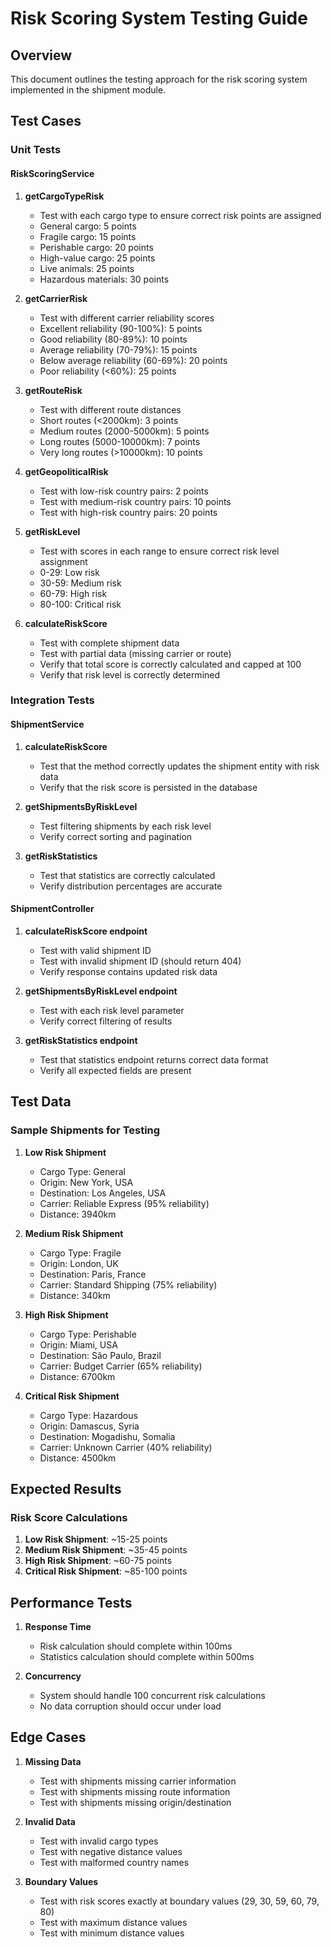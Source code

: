 # Risk Scoring System Testing Guide

## Overview
This document outlines the testing approach for the risk scoring system implemented in the shipment module.

## Test Cases

### Unit Tests

#### RiskScoringService
1. **getCargoTypeRisk**
   - Test with each cargo type to ensure correct risk points are assigned
   - General cargo: 5 points
   - Fragile cargo: 15 points
   - Perishable cargo: 20 points
   - High-value cargo: 25 points
   - Live animals: 25 points
   - Hazardous materials: 30 points

2. **getCarrierRisk**
   - Test with different carrier reliability scores
   - Excellent reliability (90-100%): 5 points
   - Good reliability (80-89%): 10 points
   - Average reliability (70-79%): 15 points
   - Below average reliability (60-69%): 20 points
   - Poor reliability (<60%): 25 points

3. **getRouteRisk**
   - Test with different route distances
   - Short routes (<2000km): 3 points
   - Medium routes (2000-5000km): 5 points
   - Long routes (5000-10000km): 7 points
   - Very long routes (>10000km): 10 points

4. **getGeopoliticalRisk**
   - Test with low-risk country pairs: 2 points
   - Test with medium-risk country pairs: 10 points
   - Test with high-risk country pairs: 20 points

5. **getRiskLevel**
   - Test with scores in each range to ensure correct risk level assignment
   - 0-29: Low risk
   - 30-59: Medium risk
   - 60-79: High risk
   - 80-100: Critical risk

6. **calculateRiskScore**
   - Test with complete shipment data
   - Test with partial data (missing carrier or route)
   - Verify that total score is correctly calculated and capped at 100
   - Verify that risk level is correctly determined

### Integration Tests

#### ShipmentService
1. **calculateRiskScore**
   - Test that the method correctly updates the shipment entity with risk data
   - Verify that the risk score is persisted in the database

2. **getShipmentsByRiskLevel**
   - Test filtering shipments by each risk level
   - Verify correct sorting and pagination

3. **getRiskStatistics**
   - Test that statistics are correctly calculated
   - Verify distribution percentages are accurate

#### ShipmentController
1. **calculateRiskScore endpoint**
   - Test with valid shipment ID
   - Test with invalid shipment ID (should return 404)
   - Verify response contains updated risk data

2. **getShipmentsByRiskLevel endpoint**
   - Test with each risk level parameter
   - Verify correct filtering of results

3. **getRiskStatistics endpoint**
   - Test that statistics endpoint returns correct data format
   - Verify all expected fields are present

## Test Data

### Sample Shipments for Testing
1. **Low Risk Shipment**
   - Cargo Type: General
   - Origin: New York, USA
   - Destination: Los Angeles, USA
   - Carrier: Reliable Express (95% reliability)
   - Distance: 3940km

2. **Medium Risk Shipment**
   - Cargo Type: Fragile
   - Origin: London, UK
   - Destination: Paris, France
   - Carrier: Standard Shipping (75% reliability)
   - Distance: 340km

3. **High Risk Shipment**
   - Cargo Type: Perishable
   - Origin: Miami, USA
   - Destination: São Paulo, Brazil
   - Carrier: Budget Carrier (65% reliability)
   - Distance: 6700km

4. **Critical Risk Shipment**
   - Cargo Type: Hazardous
   - Origin: Damascus, Syria
   - Destination: Mogadishu, Somalia
   - Carrier: Unknown Carrier (40% reliability)
   - Distance: 4500km

## Expected Results

### Risk Score Calculations
1. **Low Risk Shipment**: ~15-25 points
2. **Medium Risk Shipment**: ~35-45 points
3. **High Risk Shipment**: ~60-75 points
4. **Critical Risk Shipment**: ~85-100 points

## Performance Tests
1. **Response Time**
   - Risk calculation should complete within 100ms
   - Statistics calculation should complete within 500ms

2. **Concurrency**
   - System should handle 100 concurrent risk calculations
   - No data corruption should occur under load

## Edge Cases
1. **Missing Data**
   - Test with shipments missing carrier information
   - Test with shipments missing route information
   - Test with shipments missing origin/destination

2. **Invalid Data**
   - Test with invalid cargo types
   - Test with negative distance values
   - Test with malformed country names

3. **Boundary Values**
   - Test with risk scores exactly at boundary values (29, 30, 59, 60, 79, 80)
   - Test with maximum distance values
   - Test with minimum distance values